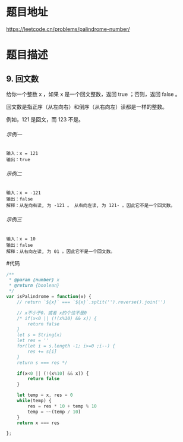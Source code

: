 # 题目地址
https://leetcode.cn/problems/palindrome-number/

# 题目描述

## 9. 回文数

给你一个整数 x ，如果 x 是一个回文整数，返回 true ；否则，返回 false 。

回文数是指正序（从左向右）和倒序（从右向左）读都是一样的整数。

例如，121 是回文，而 123 不是。


###### 示例一

```text
输入：x = 121
输出：true
```

###### 示例二

```text
输入：x = -121
输出：false
解释：从左向右读, 为 -121 。 从右向左读, 为 121- 。因此它不是一个回文数。
```

###### 示例三

```text
输入：x = 10
输出：false
解释：从右向左读, 为 01 。因此它不是一个回文数。
```

#代码
```js
/**
 * @param {number} x
 * @return {boolean}
 */
var isPalindrome = function(x) {
    // return `${x}` === `${x}`.split('').reverse().join('')

    // x不小于0，或者 x的个位不是0
    /* if(x<0 || (!(x%10) && x)) {
        return false
    }
    let s = String(x)
    let res = ''
    for(let i = s.length -1; i>=0 ;i--) {
        res += s[i]
    }
    return s === res */

    if(x<0 || (!(x%10) && x)) {
        return false
    }

    let temp = x, res = 0
    while(temp) {
        res = res * 10 + temp % 10
        temp = ~~(temp / 10)
    }
    return x === res

};
```
